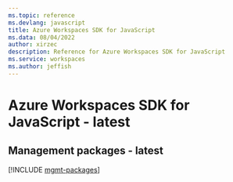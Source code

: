```yaml
---
ms.topic: reference
ms.devlang: javascript
title: Azure Workspaces SDK for JavaScript
ms.data: 08/04/2022
author: xirzec
description: Reference for Azure Workspaces SDK for JavaScript
ms.service: workspaces
ms.author: jeffish
---
```

# Azure Workspaces SDK for JavaScript - latest

## Management packages - latest
[!INCLUDE [mgmt-packages](workspaces-mgmt-index.md)]